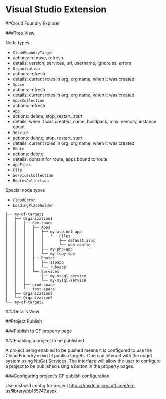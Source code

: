 Visual Studio Extension
===


##Cloud Foundry Explorer

###Tree View

Node types:

- `CloudFoundryTarget`
 - actions: remove, refresh   
 - details: version,  services, url, username, ignore ssl errors
- `Organization`
 - actions: refresh
 - details: current roles in org, org name, when it was created
- `Space`
 - actions: refresh
 - details: current roles in org, org name, when it was created
- `AppsCollection`
 - actions: refresh
- `App`
 - actions: delete, stop, restart, start
 - details:  when it was created, name, buildpack, max memory, instance count
- `Service`
 - actions: delete, stop, restart, start
 - details: current roles in org, org name, when it was created
- `Route`
 - actions: delete
 - details: domain for route, apps bound to route
- `AppFiles`
- `File`
- `ServicesCollection`
- `RoutesCollection`

Special node types
- `CloudError`
- `LoadingPlaceholder`
```
├── my-cf-target1
│   ├── Organization1
│   │   ├── dev-space
│   │   │   ├── Apps
│   │   │   │   ├── my-asp.net-app
│   │   │   │   │   └── Files
│   │   │   │   │       ├── default.aspx
│   │   │   │   │       └── web.config
│   │   │   │   ├── my-php-app
│   │   │   │   └── my-ruby-app
│   │   │   ├── Routes
│   │   │   │   ├── aspapp
│   │   │   │   └── rubyapp
│   │   │   └── Services
│   │   │       ├── my-mssql-service
│   │   │       └── my-mysql-service
│   │   ├── prod-space
│   │   └── test-space
│   ├── Organization2
│   └── Organization3
└── my-cf-target2
```

###Details View



##Project Publish

###Publish to CF property page

###Enabling a project to be published

A project being enabled to be pushed means it is configured to use the Cloud Foundry `msbuild` publish targets.
One can interact with the nuget system using [NuGet Services](https://docs.nuget.org/create/invoking-nuget-services-from-inside-visual-studio).
The interface will allow the user to configure a project to be published using  a button in the property pages.

###Configuring project's CF publish configuration

Use msbuild config for project
https://msdn.microsoft.com/en-us/library/bb165747.aspx